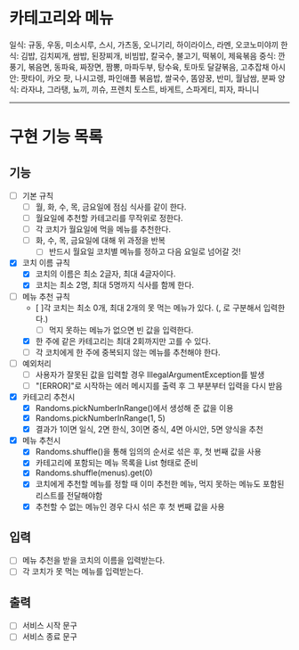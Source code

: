# 카테고리와 메뉴
일식: 규동, 우동, 미소시루, 스시, 가츠동, 오니기리, 하이라이스, 라멘, 오코노미야끼
한식: 김밥, 김치찌개, 쌈밥, 된장찌개, 비빔밥, 칼국수, 불고기, 떡볶이, 제육볶음
중식: 깐풍기, 볶음면, 동파육, 짜장면, 짬뽕, 마파두부, 탕수육, 토마토 달걀볶음, 고추잡채
아시안: 팟타이, 카오 팟, 나시고렝, 파인애플 볶음밥, 쌀국수, 똠얌꿍, 반미, 월남쌈, 분짜
양식: 라자냐, 그라탱, 뇨끼, 끼슈, 프렌치 토스트, 바게트, 스파게티, 피자, 파니니

---

# 구현 기능 목록
## 기능
- [ ] 기본 규칙
  - [ ] 월, 화, 수, 목, 금요일에 점심 식사를 같이 한다.
  - [ ] 월요일에 추천할 카테고리를 무작위로 정한다.
  - [ ] 각 코치가 월요일에 먹을 메뉴를 추천한다.
  - [ ] 화, 수, 목, 금요일에 대해 위 과정을 반복
    - [ ] 반드시 월요일 코치별 메뉴를 정하고 다음 요일로 넘어갈 것!
- [x] 코치 이름 규칙
  - [x] 코치의 이름은 최소 2글자, 최대 4글자이다. 
  - [x] 코치는 최소 2명, 최대 5명까지 식사를 함께 한다.
- [ ] 메뉴 추천 규칙
  - [ ]각 코치는 최소 0개, 최대 2개의 못 먹는 메뉴가 있다. (, 로 구분해서 입력한다.)
    - [ ] 먹지 못하는 메뉴가 없으면 빈 값을 입력한다.
  - [x] 한 주에 같은 카테고리는 최대 2회까지만 고를 수 있다.
  - [ ] 각 코치에게 한 주에 중복되지 않는 메뉴를 추천해야 한다.
- [ ] 예외처리
  - [ ] 사용자가 잘못된 값을 입력할 경우 IllegalArgumentException를 발생
  - [ ] "[ERROR]"로 시작하는 에러 메시지를 출력 후 그 부분부터 입력을 다시 받음
- [x] 카테고리 추천시
  - [x] Randoms.pickNumberInRange()에서 생성해 준 값을 이용
  - [x] Randoms.pickNumberInRange(1, 5)
  - [x] 결과가 1이면 일식, 2면 한식, 3이면 중식, 4면 아시안, 5면 양식을 추천
- [x] 메뉴 추천시
  - [x] Randoms.shuffle()을 통해 임의의 순서로 섞은 후, 첫 번째 값을 사용
  - [x] 카테고리에 포함되는 메뉴 목록을 List<String> 형태로 준비
  - [x] Randoms.shuffle(menus).get(0)
  - [x] 코치에게 추천할 메뉴를 정할 때 이미 추천한 메뉴, 먹지 못하는 메뉴도 포함된 리스트를 전달해야함
  - [x] 추천할 수 없는 메뉴인 경우 다시 섞은 후 첫 번째 값을 사용

## 입력
- [ ] 메뉴 추천을 받을 코치의 이름을 입력받는다.
- [ ] 각 코치가 못 먹는 메뉴를 입력받는다.

## 출력
- [ ] 서비스 시작 문구
- [ ] 서비스 종료 문구